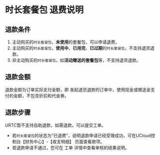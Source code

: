 # 时长套餐包 退费说明
## 退款条件
1. 主动购买的`时长套餐包`，**未使用**的套餐包，可以申请退费。    
2. 主动购买的`时长套餐包`，**使用中**、**已用完**、**已过期**的`时长套餐包`，不支持退货退款。    
3. 非主动购买的`时长套餐包`，如**活动赠送的套餐包**等，不支持退货退款。    

## 退款金额
退款金额为订单实际支付金额，即 发起退货退款的订单中，使用现金或赠送金支付的金额，不包含折扣和代金券。   

## 退款步骤
URTC暂不支持自助退款，如需退款，可以提交工单。    
- 若`时长套餐包`的状态为“已退费”，说明退款申请已经受理成功，可在UCloud控制台【财务中心】-【收支明细】 页面查看款项。
- 若退款申请不通过，您可在 工单 详情中查看审核的结果说明。

